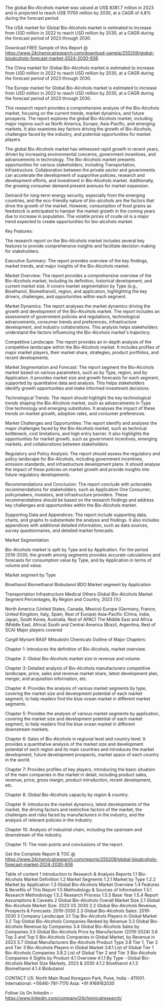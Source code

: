 The global Bio-Alcohols market was valued at US$ 8381.7 million in 2023 and is projected to reach US$ 11700 million by 2030, at a CAGR of 4.8% during the forecast period.

The USA market for Global Bio-Alcohols market is estimated to increase from USD million in 2022 to reach USD million by 2030, at a CAGR during the forecast period of 2023 through 2030.

Download FREE Sample of this Report @ https://www.24chemicalresearch.com/download-sample/255209/global-bioalcohols-forecast-market-2024-2030-936

The China market for Global Bio-Alcohols market is estimated to increase from USD million in 2022 to reach USD million by 2030, at a CAGR during the forecast period of 2023 through 2030.

The Europe market for Global Bio-Alcohols market is estimated to increase from USD million in 2022 to reach USD million by 2030, at a CAGR during the forecast period of 2023 through 2030.

This research report provides a comprehensive analysis of the Bio-Alcohols market, focusing on the current trends, market dynamics, and future prospects. The report explores the global Bio-Alcohols market, including major regions such as North America, Europe, Asia-Pacific, and emerging markets. It also examines key factors driving the growth of Bio-Alcohols, challenges faced by the industry, and potential opportunities for market players.

The global Bio-Alcohols market has witnessed rapid growth in recent years, driven by increasing environmental concerns, government incentives, and advancements in technology. The Bio-Alcohols market presents opportunities for various stakeholders, including Transportation, Infrastructure. Collaboration between the private sector and governments can accelerate the development of supportive policies, research and development efforts, and investment in Bio-Alcohols market. Additionally, the growing consumer demand present avenues for market expansion.

Demand for long-term energy security, especially from the emerging countries, and the eco-friendly nature of bio-alcohols are the factors that drive the growth of the market. However, consumption of food grains as feedstock is anticipated to hamper the market growth in the coming years due to increase in population. The volatile prices of crude oil is a major trend expected to create opportunities for bio-alcohols market.

Key Features:

The research report on the Bio-Alcohols market includes several key features to provide comprehensive insights and facilitate decision-making for stakeholders.

Executive Summary: The report provides overview of the key findings, market trends, and major insights of the Bio-Alcohols market.

Market Overview: The report provides a comprehensive overview of the Bio-Alcohols market, including its definition, historical development, and current market size. It covers market segmentation by Type (e.g., Bioethanol, Biomethanol), region, and application, highlighting the key drivers, challenges, and opportunities within each segment.

Market Dynamics: The report analyses the market dynamics driving the growth and development of the Bio-Alcohols market. The report includes an assessment of government policies and regulations, technological advancements, consumer trends and preferences, infrastructure development, and industry collaborations. This analysis helps stakeholders understand the factors influencing the Bio-Alcohols market's trajectory.

Competitive Landscape: The report provides an in-depth analysis of the competitive landscape within the Bio-Alcohols market. It includes profiles of major market players, their market share, strategies, product portfolios, and recent developments.

Market Segmentation and Forecast: The report segment the Bio-Alcohols market based on various parameters, such as by Type, region, and by Application. It provides market size and growth forecasts for each segment, supported by quantitative data and analysis. This helps stakeholders identify growth opportunities and make informed investment decisions.

Technological Trends: The report should highlight the key technological trends shaping the Bio-Alcohols market, such as advancements in Type One technology and emerging substitutes. It analyses the impact of these trends on market growth, adoption rates, and consumer preferences.

Market Challenges and Opportunities: The report identify and analyses the major challenges faced by the Bio-Alcohols market, such as technical bottleneck, cost limitations, and high entry barrier. It also highlights the opportunities for market growth, such as government incentives, emerging markets, and collaborations between stakeholders.

Regulatory and Policy Analysis: The report should assess the regulatory and policy landscape for Bio-Alcohols, including government incentives, emission standards, and infrastructure development plans. It should analyse the impact of these policies on market growth and provide insights into future regulatory developments.

Recommendations and Conclusion: The report conclude with actionable recommendations for stakeholders, such as Application One Consumer, policymakers, investors, and infrastructure providers. These recommendations should be based on the research findings and address key challenges and opportunities within the Bio-Alcohols market.

Supporting Data and Appendices: The report include supporting data, charts, and graphs to substantiate the analysis and findings. It also includes appendices with additional detailed information, such as data sources, survey questionnaires, and detailed market forecasts.

Market Segmentation

Bio-Alcohols market is split by Type and by Application. For the period 2019-2030, the growth among segments provides accurate calculations and forecasts for consumption value by Type, and by Application in terms of volume and value.

Market segment by Type

Bioethanol
Biomethanol
Biobutanol
BDO
Market segment by Application

Transportation
Infrastructure
Medical
Others
Global Bio-Alcohols Market Segment Percentages, By Region and Country, 2023 (%)

North America (United States, Canada, Mexico)
Europe (Germany, France, United Kingdom, Italy, Spain, Rest of Europe)
Asia-Pacific (China, India, Japan, South Korea, Australia, Rest of APAC)
The Middle East and Africa (Middle East, Africa)
South and Central America (Brazil, Argentina, Rest of SCA)
Major players covered

Cargill
Myriant
BASF
Mitsubishi Chemicals
Outline of Major Chapters:

Chapter 1: Introduces the definition of Bio-Alcohols, market overview.

Chapter 2: Global Bio-Alcohols market size in revenue and volume.

Chapter 3: Detailed analysis of Bio-Alcohols manufacturers competitive landscape, price, sales and revenue market share, latest development plan, merger, and acquisition information, etc.

Chapter 4: Provides the analysis of various market segments by type, covering the market size and development potential of each market segment, to help readers find the blue ocean market in different market segments.

Chapter 5: Provides the analysis of various market segments by application, covering the market size and development potential of each market segment, to help readers find the blue ocean market in different downstream markets.

Chapter 6: Sales of Bio-Alcohols in regional level and country level. It provides a quantitative analysis of the market size and development potential of each region and its main countries and introduces the market development, future development prospects, market space of each country in the world.

Chapter 7: Provides profiles of key players, introducing the basic situation of the main companies in the market in detail, including product sales, revenue, price, gross margin, product introduction, recent development, etc.

Chapter 8: Global Bio-Alcohols capacity by region & country.

Chapter 9: Introduces the market dynamics, latest developments of the market, the driving factors and restrictive factors of the market, the challenges and risks faced by manufacturers in the industry, and the analysis of relevant policies in the industry.

Chapter 10: Analysis of industrial chain, including the upstream and downstream of the industry.

Chapter 11: The main points and conclusions of the report.

Get the Complete Report & TOC @ https://www.24chemicalresearch.com/reports/255209/global-bioalcohols-forecast-market-2024-2030-936

Table of content
1 Introduction to Research & Analysis Reports
1.1 Bio-Alcohols Market Definition
1.2 Market Segments
1.2.1 Market by Type
1.2.2 Market by Application
1.3 Global Bio-Alcohols Market Overview
1.4 Features & Benefits of This Report
1.5 Methodology & Sources of Information
1.5.1 Research Methodology
1.5.2 Research Process
1.5.3 Base Year
1.5.4 Report Assumptions & Caveats
2 Global Bio-Alcohols Overall Market Size
2.1 Global Bio-Alcohols Market Size: 2023 VS 2030
2.2 Global Bio-Alcohols Revenue, Prospects & Forecasts: 2019-2030
2.3 Global Bio-Alcohols Sales: 2019-2030
3 Company Landscape
3.1 Top Bio-Alcohols Players in Global Market
3.2 Top Global Bio-Alcohols Companies Ranked by Revenue
3.3 Global Bio-Alcohols Revenue by Companies
3.4 Global Bio-Alcohols Sales by Companies
3.5 Global Bio-Alcohols Price by Manufacturer (2019-2024)
3.6 Top 3 and Top 5 Bio-Alcohols Companies in Global Market, by Revenue in 2023
3.7 Global Manufacturers Bio-Alcohols Product Type
3.8 Tier 1, Tier 2 and Tier 3 Bio-Alcohols Players in Global Market
3.8.1 List of Global Tier 1 Bio-Alcohols Companies
3.8.2 List of Global Tier 2 and Tier 3 Bio-Alcohols Companies
4 Sights by Product
4.1 Overview
4.1.1 By Type - Global Bio-Alcohols Market Size Markets, 2023 & 2030
4.1.2 Bioethanol
4.1.3 Biomethanol
4.1.4 Biobutanol

CONTACT US:
North Main Road Koregaon Park, Pune, India - 411001.
International: +1(646)-781-7170
Asia: +91 9169162030

Follow Us On linkedin :- https://www.linkedin.com/company/24chemicalresearch/
